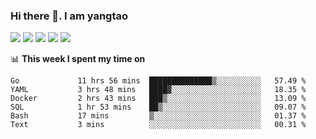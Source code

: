 ### Hi there 👋. I am yangtao 

<!-- **runtu666/runtu666** is a ✨ _special_ ✨ repository because its `README.md` (this file) appears on your GitHub profile. -->

![](https://github-profile-summary-cards.vercel.app/api/cards/profile-details?username=runtu666&theme=github)
![](https://github-profile-summary-cards.vercel.app/api/cards/repos-per-language?username=runtu666&theme=github)
![](https://github-profile-summary-cards.vercel.app/api/cards/most-commit-language?username=runtu666&theme=github)
![](https://github-profile-summary-cards.vercel.app/api/cards/stats?&username=runtu666&theme=github)
![](https://github-profile-summary-cards.vercel.app/api/cards/productive-time?username=runtu666&theme=github)

📊 **This week I spent my time on**
<!--START_SECTION:waka-->

```text
Go             11 hrs 56 mins  ██████████████▒░░░░░░░░░░   57.49 %
YAML           3 hrs 48 mins   ████▓░░░░░░░░░░░░░░░░░░░░   18.35 %
Docker         2 hrs 43 mins   ███▒░░░░░░░░░░░░░░░░░░░░░   13.09 %
SQL            1 hr 53 mins    ██▒░░░░░░░░░░░░░░░░░░░░░░   09.07 %
Bash           17 mins         ▒░░░░░░░░░░░░░░░░░░░░░░░░   01.37 %
Text           3 mins          ░░░░░░░░░░░░░░░░░░░░░░░░░   00.31 %
```

<!--END_SECTION:waka-->


[comment]: <> (Here are some ideas to get you started:)

[comment]: <> (- 🔭 I’m currently working on tal)

[comment]: <> (- 🌱 I’m currently learning devops)

[comment]: <> (- 👯 I’m looking to collaborate on ...)

[comment]: <> (- 🤔 I’m looking for help with ...)

[comment]: <> (- 💬 Ask me about ...)

[comment]: <> (- 📫 How to reach me: ...)

[comment]: <> (- 😄 Pronouns: ...)

[comment]: <> (- ⚡ Fun fact: ...)
